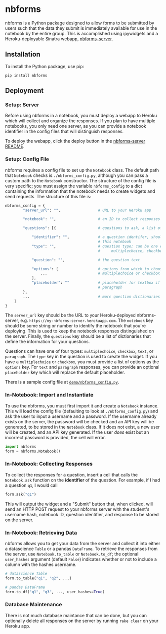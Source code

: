 # nbforms

nbforms is a Python package designed to allow forms to be submitted by users such that the data they submit is immediately available for use in the notebook by the entire group. This is accomplished using ipywidgets and a Heroku-deployable Sinatra webapp, [nbforms-server](https://github.com/chrispyles/nbforms-server).

## Installation

To install the Python package, use pip:

```
pip install nbforms
```

## Deployment

### Setup: Server

Before using nbforms in a notebook, you must deploy a webapp to Heroku which will collect and organize the responses. If you plan to have multiple notebooks, you only need one server, as you can provide a notebook identifier in the config files that will distinguish responses.

To deploy the webapp, click the deploy button in the [nbforms-server README](https://github.com/chrispyles/nbforms-server).

### Setup: Config File

nbforms requires a config file to set up the `Notebook` class. The default path that `Notebook` checks is `./nbforms_config.py`, although you can pass a custom path to the `Notebook` constructor. The structure of the config file is very specific; you must assign the variable `nbforms_config` to a dict containing the information that the notebook needs to create widgets and send requests. The structure of this file is:

```python
nbforms_config = {
		"server_url": "",        		  # URL to your Heroku app

		"notebook": "",  		 		  # an ID to collect responses

		"questions": [{					  # questions to ask, a list of dicts

			"identifier": "",   		  # a question identifer, should be unique within
										  # this notebook
			"type": "",					  # question type; can be one of:
										  # 	multiplechoice, checkbox, text, paragraph

			"question": "",				  # the question text

			"options": [				  # options from which to choose if type is 
				...						  # multiplechoice or checkbox
			],
			"placeholder": ""			  # placeholder for textbox if type is text or
										  # paragraph
		}, 
		...								  # more question dictionaries
	]
}
```

The `server_url` key should be the URL to your Heroku-deployed nbforms-server, e.g. `https://my-nbforms-server.herokuapp.com`. The `notebook` key should be some string or number to identify the notebook that you're deploying. This is used to keep the notebook responses distinguished on the server. Finally, the `questions` key should be a list of dictionaries that define the information for your questions.

Questions can have one of four types: `multiplechoice`, `checkbox`, `text`, or `paragraph`. The `type` key in the question is used to create the widget. If you have a `multiplechoice` or `checkbox`, you must provide a list of options as the `options` key. For `text` and `paragraph` responses, you can provide an optional `placeholder` key which will replace the default placeholder.

There is a sample config file at [`demo/nbforms_config.py`](demo/nbforms_config.py).

### In-Notebook: Import and Instantiate

To use the nbforms, you must first import it and create a `Notebook` instance. This will load the config file (defaulting to look at `./nbforms_config.py`) and ask the user to input a username and a password. If the username already exists on the server, the password will be checked and an API key will be generated, to be stored in the `Notebook` class. If it does not exist, a new user will be created, and an API key generated. If the user _does_ exist but an incorrect password is provided, the cell will error.

```python
import nbforms
form = nbforms.Notebook()
```

### In-Notebook: Collecting Responses

To collect the responses for a question, insert a cell that calls the `Notebook.ask` function on the **identifier** of the question. For example, if I had a question `q1`, I would call

```python
form.ask("q1")
```

This will output the widget and a "Submit" button that, when clicked, will send an HTTP POST request to your nbforms server with the student's username hash, notebook ID, question identifier, and response to be stored on the server.

### In-Notebook: Retrieving Data

nbforms allows you to get your data from the server and collect it into either a datascience `Table` or a pandas `DataFrame`. To retrieve the responses from the server, use `Notebook.to_table` or `Notebook.to_df`; the optional `user_hashes` argument (default `False`) indicates whether or not to include a column with the hashes username.

```python
# datascience Table
form.to_table("q1", "q2", ...)

# pandas DataFrame
form.to_df("q1", "q3", ..., user_hashes=True)
```

### Database Maintenance

There is not much database maintance that can be done, but you can optionally delete all responses on the server by running `rake clear` on your Heroku app.
